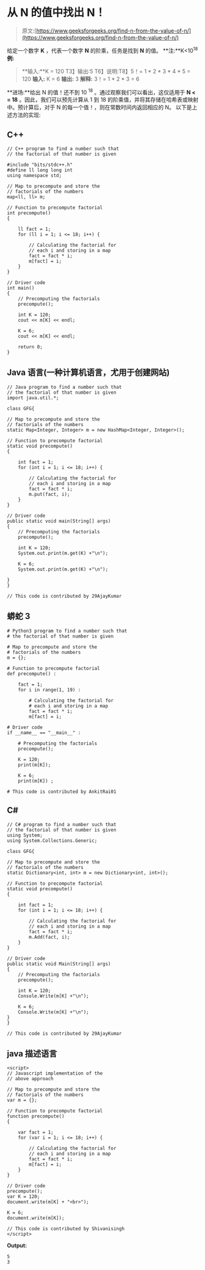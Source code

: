 # 从 N 的值中找出 N！

> 原文:[https://www.geeksforgeeks.org/find-n-from-the-value-of-n/](https://www.geeksforgeeks.org/find-n-from-the-value-of-n/)

给定一个数字 **K** ，代表一个数字 **N** 的阶乘，任务是找到 **N** 的值。
**注:**K<10<sup>18</sup>
**例:**

> **输入:**K = 120
> T3】输出:5
> T6】说明:T8】5！= 1 * 2 * 3 * 4 * 5 = 120
> **输入:** K = 6
> **输出:** 3
> **解释:**
> 3！= 1 * 2 * 3 = 6

**进场:**给出 N 的值！还不到 10 <sup>18</sup> 。通过观察我们可以看出，这仅适用于 **N < = 18** 。因此，我们可以预先计算从 1 到 18 的阶乘值，并将其存储在哈希表或映射中。预计算后，对于 N 的每一个值！，则在常数时间内返回相应的 N。
以下是上述方法的实现:

## C++

```
// C++ program to find a number such that
// the factorial of that number is given

#include "bits/stdc++.h"
#define ll long long int
using namespace std;

// Map to precompute and store the
// factorials of the numbers
map<ll, ll> m;

// Function to precompute factorial
int precompute()
{

    ll fact = 1;
    for (ll i = 1; i <= 18; i++) {

        // Calculating the factorial for
        // each i and storing in a map
        fact = fact * i;
        m[fact] = i;
    }
}

// Driver code
int main()
{
    // Precomputing the factorials
    precompute();

    int K = 120;
    cout << m[K] << endl;

    K = 6;
    cout << m[K] << endl;

    return 0;
}
```

## Java 语言(一种计算机语言，尤用于创建网站)

```
// Java program to find a number such that
// the factorial of that number is given
import java.util.*;

class GFG{

// Map to precompute and store the
// factorials of the numbers
static Map<Integer, Integer> m = new HashMap<Integer, Integer>();

// Function to precompute factorial
static void precompute()
{

    int fact = 1;
    for (int i = 1; i <= 18; i++) {

        // Calculating the factorial for
        // each i and storing in a map
        fact = fact * i;
        m.put(fact, i);
    }
}

// Driver code
public static void main(String[] args)
{
    // Precomputing the factorials
    precompute();

    int K = 120;
    System.out.print(m.get(K) +"\n");

    K = 6;
    System.out.print(m.get(K) +"\n");

}
}

// This code is contributed by 29AjayKumar
```

## 蟒蛇 3

```
# Python3 program to find a number such that
# the factorial of that number is given

# Map to precompute and store the
# factorials of the numbers
m = {};

# Function to precompute factorial
def precompute() :

    fact = 1;
    for i in range(1, 19) :

        # Calculating the factorial for
        # each i and storing in a map
        fact = fact * i;
        m[fact] = i;

# Driver code
if __name__ == "__main__" :

    # Precomputing the factorials
    precompute();

    K = 120;
    print(m[K]);

    K = 6;
    print(m[K]) ;

# This code is contributed by AnkitRai01
```

## C#

```
// C# program to find a number such that
// the factorial of that number is given
using System;
using System.Collections.Generic;

class GFG{

// Map to precompute and store the
// factorials of the numbers
static Dictionary<int, int> m = new Dictionary<int, int>();

// Function to precompute factorial
static void precompute()
{

    int fact = 1;
    for (int i = 1; i <= 18; i++) {

        // Calculating the factorial for
        // each i and storing in a map
        fact = fact * i;
        m.Add(fact, i);
    }
}

// Driver code
public static void Main(String[] args)
{
    // Precomputing the factorials
    precompute();

    int K = 120;
    Console.Write(m[K] +"\n");

    K = 6;
    Console.Write(m[K] +"\n"); 
}
}

// This code is contributed by 29AjayKumar
```

## java 描述语言

```
<script>
// Javascript implementation of the
// above approach

// Map to precompute and store the
// factorials of the numbers
var m = {};

// Function to precompute factorial
function precompute()
{

    var fact = 1;
    for (var i = 1; i <= 18; i++) {

        // Calculating the factorial for
        // each i and storing in a map
        fact = fact * i;
        m[fact] = i;
    }
}

// Driver code
precompute();
var K = 120;
document.write(m[K] + "<br>");

K = 6;
document.write(m[K]);

// This code is contributed by Shivanisingh
</script>
```

**Output:** 

```
5
3
```